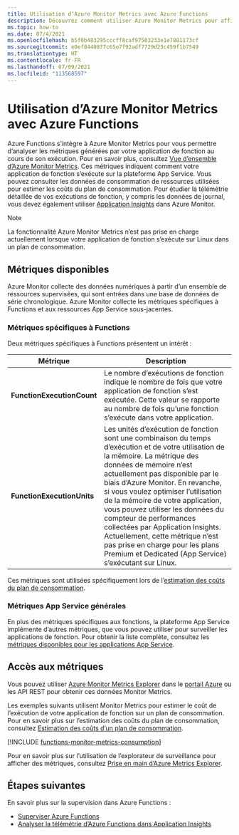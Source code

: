 ```yaml
---
title: Utilisation d’Azure Monitor Metrics avec Azure Functions
description: Découvrez comment utiliser Azure Monitor Metrics pour afficher et interroger les données de télémétrie d’Azure Functions collectées et stockées par Azure Application Insights.
ms.topic: how-to
ms.date: 07/4/2021
ms.openlocfilehash: b5f0b483295cccff8caf97503233e1e7881173cf
ms.sourcegitcommit: e0ef8440877c65e7f92adf7729d25c459f1b7549
ms.translationtype: HT
ms.contentlocale: fr-FR
ms.lasthandoff: 07/09/2021
ms.locfileid: "113568597"
---
```

# <a name="using-azure-monitor-metric-with-azure-functions"></a>Utilisation d’Azure Monitor Metrics avec Azure Functions

Azure Functions s’intègre à Azure Monitor Metrics pour vous permettre d’analyser les métriques générées par votre application de fonction au cours de son exécution. Pour en savoir plus, consultez [Vue d’ensemble d’Azure Monitor Metrics](../azure-monitor/essentials/data-platform-metrics.md). Ces métriques indiquent comment votre application de fonction s’exécute sur la plateforme App Service. Vous pouvez consulter les données de consommation de ressources utilisées pour estimer les coûts du plan de consommation. Pour étudier la télémétrie détaillée de vos exécutions de fonction, y compris les données de journal, vous devez également utiliser [Application Insights](functions-monitoring.md) dans Azure Monitor. 

> [!NOTE]
> La fonctionnalité Azure Monitor Metrics n’est pas prise en charge actuellement lorsque votre application de fonction s’exécute sur Linux dans un plan de consommation.

## <a name="available-metrics"></a>Métriques disponibles

Azure Monitor collecte des données numériques à partir d’un ensemble de ressources supervisées, qui sont entrées dans une base de données de série chronologique. Azure Monitor collecte les métriques spécifiques à Functions et aux ressources App Service sous-jacentes.   

### <a name="functions-specific-metrics"></a>Métriques spécifiques à Functions

Deux métriques spécifiques à Functions présentent un intérêt :

| Métrique | Description |
| ---- | ---- |
| **FunctionExecutionCount** | Le nombre d’exécutions de fonction indique le nombre de fois que votre application de fonction s’est exécutée. Cette valeur se rapporte au nombre de fois qu’une fonction s’exécute dans votre application. |
| **FunctionExecutionUnits** | Les unités d’exécution de fonction sont une combinaison du temps d’exécution et de votre utilisation de la mémoire.  La métrique des données de mémoire n’est actuellement pas disponible par le biais d’Azure Monitor. En revanche, si vous voulez optimiser l’utilisation de la mémoire de votre application, vous pouvez utiliser les données du compteur de performances collectées par Application Insights. Actuellement, cette métrique n’est pas prise en charge pour les plans Premium et Dedicated (App Service) s’exécutant sur Linux.|

Ces métriques sont utilisées spécifiquement lors de l’[estimation des coûts du plan de consommation](functions-consumption-costs.md). 

### <a name="general-app-service-metrics"></a>Métriques App Service générales

En plus des métriques spécifiques aux fonctions, la plateforme App Service implémente d’autres métriques, que vous pouvez utiliser pour surveiller les applications de fonction. Pour obtenir la liste complète, consultez les [métriques disponibles pour les applications App Service](../app-service/web-sites-monitor.md#understand-metrics).

## <a name="accessing-metrics"></a>Accès aux métriques

Vous pouvez utiliser [Azure Monitor Metrics Explorer](../azure-monitor/essentials/metrics-getting-started.md) dans le [portail Azure](https://portal.azure.com) ou les API REST pour obtenir ces données Monitor Metrics. 

Les exemples suivants utilisent Monitor Metrics pour estimer le coût de l’exécution de votre application de fonction sur un plan de consommation. Pour en savoir plus sur l’estimation des coûts du plan de consommation, consultez [Estimation des coûts d’un plan de consommation](functions-consumption-costs.md).

[!INCLUDE [functions-monitor-metrics-consumption](../../includes/functions-monitor-metrics-consumption.md)]  

Pour en savoir plus sur l’utilisation de l’explorateur de surveillance pour afficher des métriques, consultez [Prise en main d’Azure Metrics Explorer](../azure-monitor/essentials/metrics-getting-started.md).

## <a name="next-steps"></a>Étapes suivantes

En savoir plus sur la supervision dans Azure Functions :

+ [Superviser Azure Functions](functions-monitoring.md)
+ [Analyser la télémétrie d’Azure Functions dans Application Insights](analyze-telemetry-data.md)
